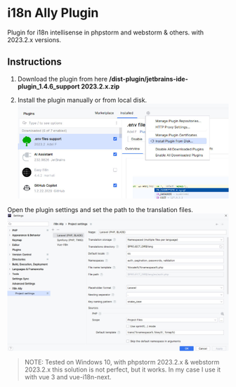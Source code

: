 # i18n Ally Plugin

Plugin for i18n intellisense in phpstorm and webstorm & others. with 2023.2.x versions.

## Instructions
1. Download the plugin from here
   **/dist-plugin/jetbrains-ide-plugin_1.4.6_support 2023.2.x.zip**

2. Install the plugin manually or from local disk.
   ![Install plugin](images/install_plugin.jpg)

Open the plugin settings and set the path to the translation files.
   ![Set path](images/config_plugin.jpg)

> NOTE: Tested on Windows 10, with phpstorm 2023.2.x & webstorm 2023.2.x
> this solution is not perfect, but it works. 
> In my case I use it with vue 3 and vue-i18n-next.